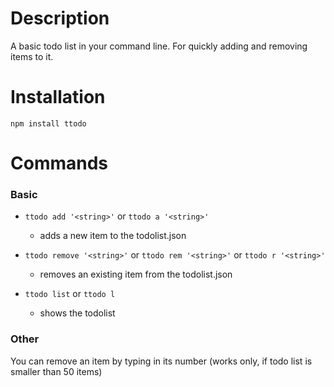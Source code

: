 # Description
A basic todo list in your command line. For quickly adding and removing items to it.

# Installation
`npm install ttodo`

# Commands
### Basic
- `ttodo add '<string>'` or `ttodo a '<string>'`
  - adds a new item to the todolist.json

- `ttodo remove '<string>'` or `ttodo rem '<string>'` or `ttodo r '<string>'`
  - removes an existing item from the todolist.json

- `ttodo list` or `ttodo l`
  - shows the todolist

### Other
You can remove an item by typing in its number (works only, if todo list is smaller than 50 items)
